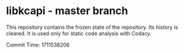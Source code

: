# libkcapi - master branch

This repository contains the frozen state of the repository.
Its history is cleared. It is used only for static code
analysis with Codacy.

Commit Time: 1711538206